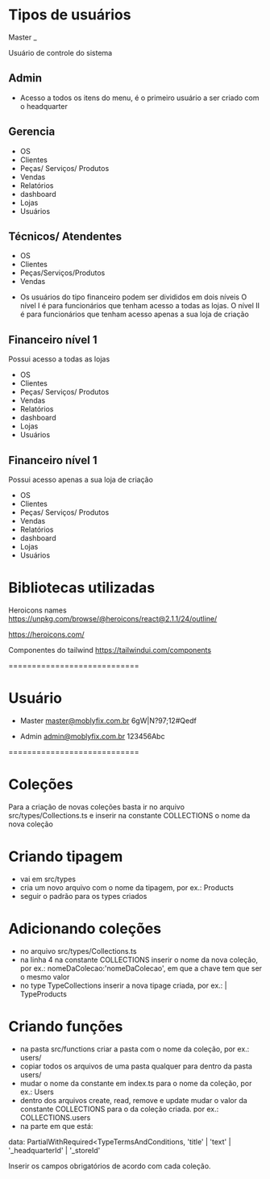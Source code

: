 
# Tipos de usuários


Master
_

Usuário de controle do sistema


Admin
- 

- Acesso a todos os itens do menu, é o primeiro usuário a ser criado com o headquarter

Gerencia
-

- OS
- Clientes
- Peças/ Serviços/ Produtos
- Vendas
- Relatórios
- dashboard
- Lojas
- Usuários

Técnicos/ Atendentes
-

- OS
- Clientes
- Peças/Serviços/Produtos
- Vendas

* Os usuários do tipo financeiro podem ser divididos em dois níveis
O nível I é para funcionários que tenham acesso a todas as lojas. O nível II é para funcionários que tenham acesso apenas a sua loja de criação

Financeiro nível 1 
-
Possui acesso a todas as lojas
- OS
- Clientes
- Peças/ Serviços/ Produtos
- Vendas
- Relatórios
- dashboard
- Lojas
- Usuários


Financeiro nível 1
-
Possui acesso apenas a sua loja de criação
- OS
- Clientes
- Peças/ Serviços/ Produtos
- Vendas
- Relatórios
- dashboard
- Lojas
- Usuários



# Bibliotecas utilizadas

Heroicons names
https://unpkg.com/browse/@heroicons/react@2.1.1/24/outline/

https://heroicons.com/

Componentes do tailwind
https://tailwindui.com/components



============================

# Usuário

- Master
master@moblyfix.com.br
6gW|N?97;12#Qedf

- Admin
admin@moblyfix.com.br
123456Abc

============================

# Coleções

Para a criação de novas coleções basta ir no arquivo src/types/Collections.ts e inserir na constante COLLECTIONS o nome da nova coleção

# Criando tipagem

- vai em src/types 
- cria um novo arquivo com o nome da tipagem, por ex.: Products
- seguir o padrão para os types criados

#  Adicionando coleções

- no arquivo src/types/Collections.ts
- na linha 4 na constante COLLECTIONS inserir o nome da nova coleção, por ex.: nomeDaColecao:'nomeDaColecao', em que a chave tem que ser o mesmo valor
- no type TypeCollections inserir a nova tipage criada, por ex.: | TypeProducts

# Criando funções

- na pasta src/functions criar a pasta com o nome da coleção, por ex.: users/
- copiar todos os arquivos de uma pasta qualquer para dentro da pasta users/
- mudar o nome da constante em index.ts para o nome da coleção, por ex.: Users
- dentro dos arquivos create, read, remove e update mudar o valor da constante COLLECTIONS para o da coleção criada. por ex.: COLLECTIONS.users
- na parte em que está: 
 
 data: PartialWithRequired<TypeTermsAndConditions, 'title' | 'text' | '_headquarterId' | '_storeId'

 Inserir os campos obrigatórios de acordo com cada coleção.





